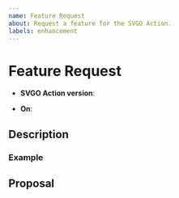 ```yaml
---
name: Feature Request
about: Request a feature for the SVGO Action.
labels: enhancement
---
```


# Feature Request

<!-- The version of the Action you're using -->
- **SVGO Action version**: <!-- e.g. v4.0.0 -->

<!-- The context in which the Action is running -->
- **On**: <!-- e.g. pull_request -->

## Description

<!--
A short description explaining the feature request and a motivation for why the
feature is useful.
-->

### Example

<!-- Provide a concrete example use case for the requested feature -->

## Proposal

<!--
If possible, provide a formal specification of the feature request. This should
describe in detail how you would define the behaviour of the feature, including
how to handle edge cases.
-->
